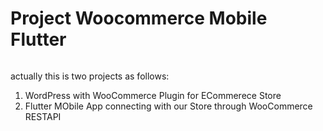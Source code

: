 # Project Woocommerce Mobile Flutter
<img src="https://user-images.githubusercontent.com/43582900/221207403-7244295a-1b5b-469e-a5c1-50ef39007356.png" alt=""/>

actually this is two projects as follows:
1. WordPress with WooCommerce Plugin for ECommerece Store
2. Flutter MObile App connecting with our Store through WooCommerce RESTAPI
